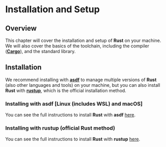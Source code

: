 # Installation and Setup

## Overview

This chapter will cover the installation and setup of **Rust** on your machine. We will also cover the basics of the
toolchain, including the compiler ([**Cargo**](https://doc.rust-lang.org/stable/cargo/)), and the standard library.

## Installation

We recommend installing with [**asdf**](https://asdf-vm.com) to manage multiple versions of **Rust** (also other
languages and
tools) on your machine, but you can also install **Rust** with [**rustup**](https://rustup.rs), which is the official
installation method.

### Installing with asdf [Linux (includes WSL) and macOS]

You can see the full instructions to install **Rust** with **asdf** [here](installation-methods/asdf.md).

### Installing with rustup (official Rust method)

You can see the full instructions to install **Rust** with **rustup** [here](installation-methods/rustup.md).
